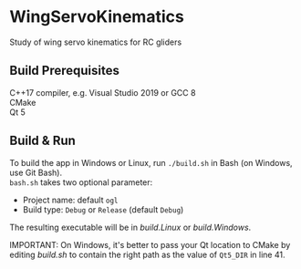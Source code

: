 # WingServoKinematics
Study of wing servo kinematics for RC gliders  

## Build Prerequisites  
C++17 compiler, e.g. Visual Studio 2019 or GCC 8  
CMake  
Qt 5

## Build & Run
To build the app in Windows or Linux, run `./build.sh` in Bash (on Windows, use Git Bash).  
`bash.sh` takes two optional parameter:  
* Project name: default `ogl`
* Build type: `Debug` or `Release` (default `Debug`)  
  
The resulting executable will be in _build.Linux_ or _build.Windows_.  

IMPORTANT: On Windows, it's better to pass your Qt location to CMake by editing _build.sh_ to contain the right path as the value of `Qt5_DIR` in line 41.  